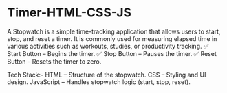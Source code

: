# Timer-HTML-CSS-JS
A Stopwatch is a simple time-tracking application that allows users to start, stop, and reset a timer. It is commonly used for measuring elapsed time in various activities such as workouts, studies, or productivity tracking.
✅ Start Button – Begins the timer.
✅ Stop Button – Pauses the timer.
✅ Reset Button – Resets the timer to zero.

Tech Stack:-
 HTML – Structure of the stopwatch.
 CSS – Styling and UI design.
 JavaScript – Handles stopwatch logic (start, stop, reset).
